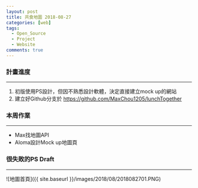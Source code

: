 ```yaml
---
layout: post
title: 共食地圖 2018-08-27
categories: [web]
tags: 
  - Open_Source
  - Project
  - Website
comments: true
---
```


### 計畫進度 
--- 

1. 初版使用PS設計，但因不熟悉設計軟體，決定直接建立mock up的網站
2. 建立好Github分支於 https://github.com/MaxChou1205/lunchTogether

<!-- more -->

### 本周作業
---

- Max找地圖API
- Aloma設計Mock up地圖頁

### 很失敗的PS Draft
---

![地圖首頁]({{ site.baseurl }}/images/2018/08/2018082701.PNG)

